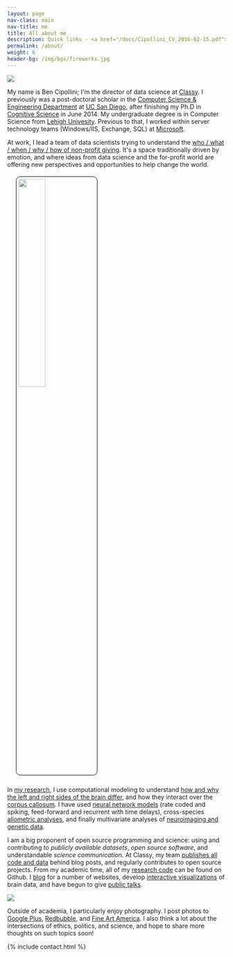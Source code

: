 ```yaml
---
layout: page
nav-class: main
nav-title: me
title: All about me
description: Quick links - <a href="/docs/Cipollini_CV_2016-02-15.pdf">Academic CV</a> and <a href="/docs/Ben Cipollini Resume 2022-02.pdf">Resume</a> (updated 2022-02-15)
permalink: /about/
weight: 6
header-bg: /img/bgs/fireworks.jpg
---
```


<img class="col one left" style="margin: 0px 20px 0px 0px; " src="{{ '/img/prof_pic.jpg' | prepend:site.baseurl }}">


<p>
  My name is Ben Cipollini; I'm the director of data science at
  <a href="http://www.classy.org/">Classy</a>. I previously was a post-doctoral scholar
  in the <a href="http://www.cse.ucsd.edu/">Computer Science &amp; Engineering Department</a>
  at <a href="http://www.ucsd.edu/">UC San Diego</a>, after finishing my Ph.D in
  <a href="http://www.cogsci.ucsd.edu/">Cognitive Science</a> in June 2014.
  My undergraduate degree is in Computer Science from
  <a href="http://www.lehigh.edu">Lehigh Univesity</a>. Previous to that, I worked
  within server technology teams (Windows/IIS, Exchange, SQL) at <a href="http://www.microsoft.com/">Microsoft</a>.
</p>

<p>
  At work, I lead a team of data scientists trying to understand
  the <a href="https://www.classy.org/blog/giving-tuesday-data-reveals-new-donors/">who / what / when / why / how of non-profit giving</a>.
  It's a space traditionally driven by emotion, and where ideas from
  data science and the for-profit world are offering new perspectives and opportunities
  to help change the world.
</p>

<img src="{{ '/img/academia/hemis-ping-pong.jpg' | prepend:site.baseurl }}" class="right" style="width:35%; padding: 5px; margin: 5px 10px 10px 20px; border: 1px solid black; border-radius: 10px;" />

<p>
  In <a href="{{ 'projects' | prepend:site.baseurl }}">my research</a>,
  I use computational modeling to understand
  <a href="https://en.wikipedia.org/wiki/Lateralization_of_brain_function">how and why the left and right sides
  of the brain differ</a>, and how they interact over the
  <a href="https://en.wikipedia.org/wiki/Corpus_callosum">corpus callosum</a>.
  I have used <a href="https://en.wikipedia.org/wiki/Artificial_neural_network">neural network models</a> (rate coded and spiking, feed-forward and recurrent with time delays), cross-species
  <a href="https://en.wikipedia.org/wiki/Allometry">allometric analyses</a>,
  and finally multivariate analyses of
  <a href="https://en.wikipedia.org/wiki/Neuroimaging">neuroimaging and genetic data</a>.
</p>

<p>
  I am a big proponent of open source programming and science: using and contributing to
  <i>publicly available datasets</i>,  <i>open source software</i>,
  and understandable <i>science communication</i>. At Classy, my team
  <a href="https://github.com/classy-org/data-dives">publishes all code and data</a>
  behind blog posts, and regularly contributes to open source projects. From my academic time,
  all of my
  <a href="https://github.com/{{ github_username }}/">research code</a>
  can be found on Github.
  I <a href="{{ '/academia/publications/blog/' | prepend:site.baseurl }}">blog</a>
  for a number of websites, develop
  <a href="{{ '/academia/projects/roygbiv/' | prepend:site.baseurl }}">interactive visualizations</a>
  of brain data, and have begun to give
  <a href="{{ '/academia/publications/talks/' | prepend:site.baseurl }}">public talks</a>.
</p>

<img class="col one left" style="margin: 0px 20px 0px 0px; " src="{{ '/img/prof_pic.jpg' | prepend:site.baseurl }}">

<p>
  Outside of academia, I particularly enjoy photography. I post photos
  to <a href="https://plus.google.com/+BenCipolliniSD/photos">Google Plus</a>,
  <a href="http://www.redbubble.com/people/{{ site.redbubble_username }}">Redbubble</a>,
  and <a href="http://ben-cipollini.artistwebsites.com/">Fine Art America</a>.
  I also think a lot about the intersections of ethics, politics, and science,
  and hope to share more thoughts on such topics soon!
</p>

{% include contact.html %}